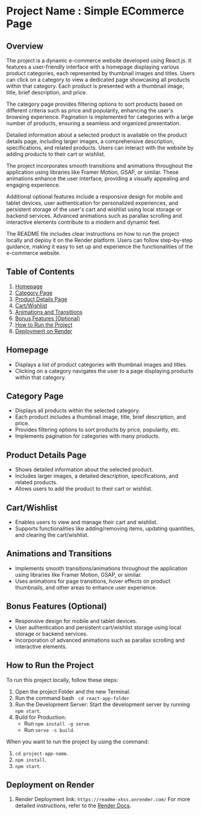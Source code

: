 # Project Name : Simple ECommerce Page

## Overview

The project is a dynamic e-commerce website developed using React.js. It features a user-friendly interface with a homepage displaying various product categories, each represented by thumbnail images and titles. Users can click on a category to view a dedicated page showcasing all products within that category. Each product is presented with a thumbnail image, title, brief description, and price.

The category page provides filtering options to sort products based on different criteria such as price and popularity, enhancing the user's browsing experience. Pagination is implemented for categories with a large number of products, ensuring a seamless and organized presentation.

Detailed information about a selected product is available on the product details page, including larger images, a comprehensive description, specifications, and related products. Users can interact with the website by adding products to their cart or wishlist.

The project incorporates smooth transitions and animations throughout the application using libraries like Framer Motion, GSAP, or similar. These animations enhance the user interface, providing a visually appealing and engaging experience.

Additional optional features include a responsive design for mobile and tablet devices, user authentication for personalized experiences, and persistent storage of the user's cart and wishlist using local storage or backend services. Advanced animations such as parallax scrolling and interactive elements contribute to a modern and dynamic feel.

The README file includes clear instructions on how to run the project locally and deploy it on the Render platform. Users can follow step-by-step guidance, making it easy to set up and experience the functionalities of the e-commerce website.

## Table of Contents

1. [Homepage](#homepage)
2. [Category Page](#category-page)
3. [Product Details Page](#product-details-page)
4. [Cart/Wishlist](#cartwishlist)
5. [Animations and Transitions](#animations-and-transitions)
6. [Bonus Features (Optional)](#bonus-features-optional)
7. [How to Run the Project](#how-to-run-the-project)
8. [Deployment on Render](#deployment-on-render)

## Homepage

- Displays a list of product categories with thumbnail images and titles.
- Clicking on a category navigates the user to a page displaying products within that category.

## Category Page

- Displays all products within the selected category.
- Each product includes a thumbnail image, title, brief description, and price.
- Provides filtering options to sort products by price, popularity, etc.
- Implements pagination for categories with many products.

## Product Details Page

- Shows detailed information about the selected product.
- Includes larger images, a detailed description, specifications, and related products.
- Allows users to add the product to their cart or wishlist.

## Cart/Wishlist

- Enables users to view and manage their cart and wishlist.
- Supports functionalities like adding/removing items, updating quantities, and clearing the cart/wishlist.

## Animations and Transitions

- Implements smooth transitions/animations throughout the application using libraries like Framer Motion, GSAP, or similar.
- Uses animations for page transitions, hover effects on product thumbnails, and other areas to enhance user experience.

## Bonus Features (Optional)

- Responsive design for mobile and tablet devices.
- User authentication and persistent cart/wishlist storage using local storage or backend services.
- Incorporation of advanced animations such as parallax scrolling and interactive elements.

## How to Run the Project

To run this project locally, follow these steps:

1. Open the project Folder and the new Terminal.
2. Run the command
   bash
   ``` cd react-app-folder```
5. Run the Development Server: Start the development server by running `npm start`.
6. Build for Production:
   - Run `npm install -g serve`.
   - Run `serve -s build`.

When you want to run the project by using the command:

1. `cd project-app-name`.
2. `npm install`.
3. `npm start`.

## Deployment on Render

1. Render Deployment link: `https://readme-xkss.onrender.com/`
For more detailed instructions, refer to the [Render Docs](https://render.com/docs).

